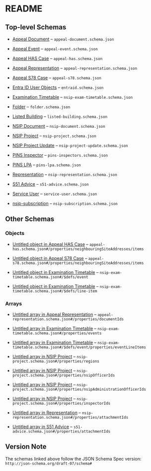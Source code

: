 # README

## Top-level Schemas

*   [Appeal Document](./appeal-document.md "Schema defining the metadata for appeal documents") – `appeal-document.schema.json`

*   [Appeal Event](./appeal-event.md "Schema defining the metadata for appeal events, such as site visits, inquiries, hearings") – `appeal-event.schema.json`

*   [Appeal HAS Case](./appeal-has.md "Schema defining the metadata for an appeal") – `appeal-has.schema.json`

*   [Appeal Representation](./appeal-representation.md "Schema defining the metadata for appeal representations, such as statements, third-party comments and final comments") – `appeal-representation.schema.json`

*   [Appeal S78 Case](./appeal-s78.md "Schema defining the metadata for an appeal (S78)") – `appeal-s78.schema.json`

*   [Entra ID User Objects](./entraid.md "A list of users from EntraID") – `entraid.schema.json`

*   [Examination Timetable](./nsip-exam-timetable.md "Examination Timetable for an NSIP Project") – `nsip-exam-timetable.schema.json`

*   [Folder](./folder.md "Folders can have optional parents") – `folder.schema.json`

*   [Listed Building](./listed-buildings.md "Delta of listed building data pushed by the ODW") – `listed-building.schema.json`

*   [NSIP Document](./nsip-document.md "NSIP document schema") – `nsip-document.schema.json`

*   [NSIP Project](./nsip-project.md "Subset of Pins Data Model \[Case]") – `nsip-project.schema.json`

*   [NSIP Project Update](./nsip-project-update.md "NSIP Project Update (formerly known as Banners)") – `nsip-project-update.schema.json`

*   [PINS Inspector](./pins-inspector.md "Inspector attributes as per Horizon") – `pins-inspectors.schema.json`

*   [PINS LPA](./pins-lpa.md "Local Planning Authority (LPA) attributes as per Horizon") – `pins-lpa.schema.json`

*   [Representation](./nsip-representation.md "NSIP Representation schema") – `nsip-representation.schema.json`

*   [S51 Advice](./s51-advice.md "Section 51 Advice schema") – `s51-advice.schema.json`

*   [Service User](./service-user.md "Service User of the planning inspectorate") – `service-user.schema.json`

*   [nsip-subscription](./nsip-subscription.md "Subscribers are a subset of Service Users, part of the PINS Data Model") – `nsip-subscription.schema.json`

## Other Schemas

### Objects

*   [Untitled object in Appeal HAS Case](./appeal-has-properties-neighbouringsiteaddresses-items.md) – `appeal-has.schema.json#/properties/neighbouringSiteAddresses/items`

*   [Untitled object in Appeal S78 Case](./appeal-s78-properties-neighbouringsiteaddresses-items.md) – `appeal-s78.schema.json#/properties/neighbouringSiteAddresses/items`

*   [Untitled object in Examination Timetable](./nsip-exam-timetable-defs-event.md) – `nsip-exam-timetable.schema.json#/$defs/event`

*   [Untitled object in Examination Timetable](./nsip-exam-timetable-defs-line-item.md) – `nsip-exam-timetable.schema.json#/$defs/line-item`

### Arrays

*   [Untitled array in Appeal Representation](./appeal-representation-properties-documentids.md "An array of documentIds") – `appeal-representation.schema.json#/properties/documentIds`

*   [Untitled array in Examination Timetable](./nsip-exam-timetable-properties-events.md) – `nsip-exam-timetable.schema.json#/properties/events`

*   [Untitled array in Examination Timetable](./nsip-exam-timetable-defs-event-properties-eventlineitems.md) – `nsip-exam-timetable.schema.json#/$defs/event/properties/eventLineItems`

*   [Untitled array in NSIP Project](./nsip-project-properties-regions.md) – `nsip-project.schema.json#/properties/regions`

*   [Untitled array in NSIP Project](./nsip-project-properties-nsipofficerids.md) – `nsip-project.schema.json#/properties/nsipOfficerIds`

*   [Untitled array in NSIP Project](./nsip-project-properties-nsipadministrationofficerids.md) – `nsip-project.schema.json#/properties/nsipAdministrationOfficerIds`

*   [Untitled array in NSIP Project](./nsip-project-properties-inspectorids.md) – `nsip-project.schema.json#/properties/inspectorIds`

*   [Untitled array in Representation](./nsip-representation-properties-attachmentids.md) – `nsip-representation.schema.json#/properties/attachmentIds`

*   [Untitled array in S51 Advice](./s51-advice-properties-attachmentids.md) – `s51-advice.schema.json#/properties/attachmentIds`

## Version Note

The schemas linked above follow the JSON Schema Spec version: `http://json-schema.org/draft-07/schema#`
